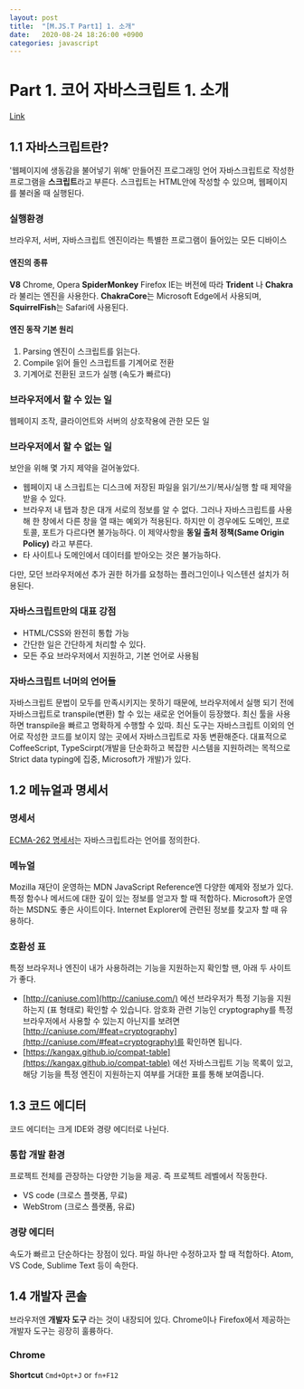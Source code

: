 ```yaml
---
layout: post
title:  "[M.JS.T Part1] 1. 소개"
date:   2020-08-24 18:26:00 +0900
categories: javascript
---
```


# Part 1. 코어 자바스크립트 1. 소개
[Link](https://ko.javascript.info/)

## 1.1 자바스크립트란?

'웹페이지에 생동감을 불어넣기 위해' 만들어진 프로그래밍 언어
자바스크립트로 작성한 프로그램을 **스크립트**라고 부른다. 스크립트는 HTML안에 작성할 수 있으며, 웹페이지를 불러올 때 실행된다.

### 실행환경
브라우저, 서버, 자바스크립트 엔진이라는 특별한 프로그램이 들어있는 모든 디바이스
#### 엔진의 종류
**V8** Chrome, Opera
**SpiderMonkey** Firefox
IE는 버전에 따라 **Trident** 나 **Chakra**라 불리는 엔진을 사용한다. **ChakraCore**는 Microsoft Edge에서 사용되며, **SquirrelFish**는 Safari에 사용된다.

#### 엔진 동작 기본 원리
1. Parsing 엔진이 스크립트를 읽는다.
2. Compile 읽어 들인 스크립트를 기계어로 전환
3. 기계어로 전환된 코드가 실행 (속도가 빠르다)

### 브라우저에서 할 수 있는 일
웹페이지 조작, 클라이언트와 서버의 상호작용에 관한 모든 일

### 브라우저에서 할 수 없는 일
보안을 위해 몇 가지 제약을 걸어놓았다.
- 웹페이지 내 스크립트는 디스크에 저장된 파일을 읽기/쓰기/복사/실행 할 때 제약을 받을 수 있다.
- 브라우저 내 탭과 창은 대개 서로의 정보를 알 수 없다. 그러나 자바스크립트를 사용해 한 창에서 다른 창을 열 때는 예외가 적용된다. 하지만 이 경우에도 도메인, 프로토콜, 포트가 다르다면 불가능하다. 이 제약사항을 **동일 출처 정책(Same Origin Policy)** 라고 부른다.
- 타 사이트나 도메인에서 데이터를 받아오는 것은 불가능하다. 

다만, 모던 브라우저에선 추가 권한 허가를 요청하는 플러그인이나 익스텐션 설치가 허용된다.

### 자바스크립트만의 대표 강점
- HTML/CSS와 완전히 통합 가능
- 간단한 일은 간단하게 처리할 수 있다.
- 모든 주요 브라우저에서 지원하고, 기본 언어로 사용됨

### 자바스크립트 너머의 언어들
자바스크립트 문법이 모두를 만족시키지는 못하기 때문에, 브라우저에서 실행 되기 전에 자바스크립트로 transpile(변환) 할 수 있는 새로운 언어들이 등장했다.
최신 툴을 사용하면 transpile을 빠르고 명확하게 수행할 수 있따. 최신 도구는 자바스크립트 이외의 언어로 작성한 코드를 보이지 않는 곳에서 자바스크립트로 자동 변환해준다.
대표적으로 CoffeeScript, TypeScirpt(개발을 단순화하고 복잡한 시스템을 지원하려는 목적으로 Strict data typing에 집중, Microsoft가 개발)가 있다.

## 1.2 메뉴얼과 명세서

### 명세서
[ECMA-262 명세서](https://www.ecma-international.org/publications/standards/Ecma-262.htm)는 자바스크립트라는 언어를 정의한다.

### 메뉴얼
Mozilla 재단이 운영하는 MDN JavaScript Reference엔 다양한 예제와 정보가 있다. 특정 함수나 메서드에 대한 깊이 있는 정보를 얻고자 할 때 적합하다.
Microsoft가 운영하는 MSDN도 좋은 사이트이다. Internet Explorer에 관련된 정보를 찾고자 할 때 유용하다.

### 호환성 표
특정 브라우저나 엔진이 내가 사용하려는 기능을 지원하는지 확인할 땐, 아래 두 사이트가 좋다.
-   [http://caniuse.com](http://caniuse.com/)  에선 브라우저가 특정 기능을 지원하는지 (표 형태로) 확인할 수 있습니다. 암호화 관련 기능인 cryptography를 특정 브라우저에서 사용할 수 있는지 아닌지를 보려면  [http://caniuse.com/#feat=cryptography](http://caniuse.com/#feat=cryptography)를 확인하면 됩니다.
-   [https://kangax.github.io/compat-table](https://kangax.github.io/compat-table)  에선 자바스크립트 기능 목록이 있고, 해당 기능을 특정 엔진이 지원하는지 여부를 거대한 표를 통해 보여줍니다.


## 1.3 코드 에디터

코드 에디터는 크게 IDE와 경량 에디터로 나뉜다.

### 통합 개발 환경
프로젝트 전체를 관장하는 다양한 기능을 제공. 즉 프로젝트 레벨에서 작동한다.
- VS code (크로스 플랫폼, 무료)
- WebStrom (크로스 플랫폼, 유료)

### 경량 에디터
속도가 빠르고 단순하다는 장점이 있다. 파일 하나만 수정하고자 할 때 적합하다. Atom, VS Code, Sublime Text 등이 속한다.


## 1.4 개발자 콘솔
브라우저엔 **개발자 도구** 라는 것이 내장되어 있다. Chrome이나 Firefox에서 제공하는 개발자 도구는 굉장히 훌륭하다. 

### Chrome
**Shortcut** `Cmd+Opt+J` or `fn+F12`

 